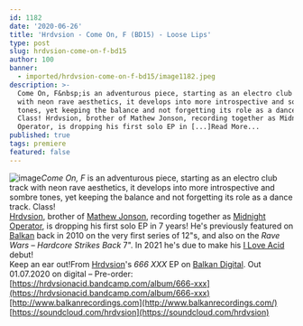 ```yaml
---
id: 1182
date: '2020-06-26'
title: 'Hrdvsion - Come On, F (BD15) - Loose Lips'
type: post
slug: hrdvsion-come-on-f-bd15
author: 100
banner:
  - imported/hrdvsion-come-on-f-bd15/image1182.jpeg
description: >-
  Come On, F&nbsp;is an adventurous piece, starting as an electro club track
  with neon rave aesthetics, it develops into more introspective and sombre
  tones, yet keeping the balance and not forgetting its role as a dance track.
  Class! Hrdvsion, brother of Mathew Jonson, recording together as Midnight
  Operator, is dropping his first solo EP in [...]Read More...
published: true
tags: premiere
featured: false
---
```

![image](../imported/hrdvsion-come-on-f-bd15/image1182.jpeg)_Come On, F_ is an adventurous piece, starting as an electro club track with neon rave aesthetics, it develops into more introspective and sombre tones, yet keeping the balance and not forgetting its role as a dance track. Class!  
[](https://www.discogs.com/artist/52453-Hrdvsion)[Hrdvsion](https://www.discogs.com/artist/52453-Hrdvsion), brother of [Mathew Jonson](https://www.residentadvisor.net/dj/mathewjonson), recording together as [Midnight Operator](https://www.discogs.com/artist/749391-Midnight-Operator), is dropping his first solo EP in 7 years! He's previously featured on [Balkan](https://balkanvinyl.bandcamp.com/) back in 2010 on the very first series of 12"s, and also on the _Rave Wars – Hardcore Strikes Back_ 7". In 2021 he's due to make his [I Love Acid](https://balkanvinyl.bandcamp.com/) debut!  
Keep an ear out!From [Hrdvsion](https://hrdvsionacid.bandcamp.com/)'s _666 XXX_ EP on [Balkan Digital](http://www.balkanrecordings.com/). Out 01.07.2020 on digital – Pre-order: [](https://hrdvsionacid.bandcamp.com/album/666-xxx)[https://hrdvsionacid.bandcamp.com/album/666-xxx](https://hrdvsionacid.bandcamp.com/album/666-xxx)[http://www.balkanrecordings.com](http://www.balkanrecordings.com/)  
[https://soundcloud.com/hrdvsion](https://soundcloud.com/hrdvsion)